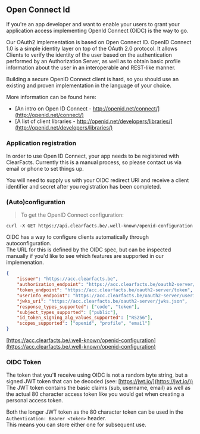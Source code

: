 ## Open Connect Id

If you're an app developer and want to enable your users to grant your application access implementing OpenId Connect (OIDC) is the way to go.

Our OAuth2 implementation is based on Open Connect ID.
OpenID Connect 1.0 is a simple identity layer on top of the OAuth 2.0 protocol. It allows Clients to verify the identity of the user based on the authentication performed by an Authorization Server, as well as to obtain basic profile information about the user in an interoperable and REST-like manner.

Building a secure OpenID Connect client is hard, so you should use an existing and proven implementation in the language of your choice.

More information can be found here:

* [An intro on Open ID Connect - http://openid.net/connect/](http://openid.net/connect/)
* [A list of client libraries - http://openid.net/developers/libraries/](http://openid.net/developers/libraries/)


### Application registration
In order to use Open ID Connect, your app needs to be registered with ClearFacts.
Currently this is a manual process, so please contact us via email or phone to set things up.

You will need to supply us with your OIDC redirect URI and receive a client identifier and secret after you registration has been completed.

### (Auto)configuration
> To get the OpenID Connect configuration:

```shell
curl -X GET https://api.clearfacts.be/.well-known/openid-configuration
```

OIDC has a way to configure clients automatically through autoconfiguration.  
The URL for this is defined by the OIDC spec, but can be inspected manually if you'd like to see which features are supported in our implemenation.
 
```json
{
	"issuer": "https://acc.clearfacts.be",
	"authorization_endpoint": "https://acc.clearfacts.be/oauth2-server/authorize",
	"token_endpoint": "https://acc.clearfacts.be/oauth2-server/token",
	"userinfo_endpoint": "https://acc.clearfacts.be/oauth2-server/userinfo",
	"jwks_uri": "https://acc.clearfacts.be/oauth2-server/jwks.json",
	"response_types_supported": ["code", "token"],
	"subject_types_supported": ["public"],
	"id_token_signing_alg_values_supported": ["RS256"],
	"scopes_supported": ["openid", "profile", "email"]
}
```
 
[https://acc.clearfacts.be/.well-known/openid-configuration](https://acc.clearfacts.be/.well-known/openid-configuration)

### OIDC Token

The token that you'll receive using OIDC is not a random byte string, but a signed JWT token that can be decoded (see: [https://jwt.io/](https://jwt.io/))
The JWT token contains the basic claims (sub, username, email) as well as the actual 80 character access token like you would get when creating a personal access token.

Both the longer JWT token as the 80 character token can be used in the `Authentication: Bearer <token>` header.  
This means you can store either one for subsequent use.


